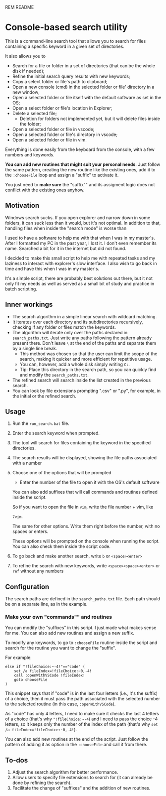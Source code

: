 REM README

# Console-based search utility

This is a command-line search tool that allows you to search for files containing a specific keyword in a given set of directories.

It also allows you to

- Search for a file or folder in a set of directories (that can be the whole disk if needed);
- Refine the initial search query results with new keywords;
- Copy a select folder or file's path to clipboard;
- Open a new console (cmd) in the selected folder or file' directory in a new window;
- Open a selected folder or file itself with the default software as set in the OS;
- Open a select folder or file's location in Explorer;
- Delete a selected file;
   - Deletion for folders not implemented yet, but it will delete files inside the folder;
- Open a selected folder or file in vscode;
- Open a selected folder or file's directory in vscode;
- Open a selected folder or file in vim.

Everything is done easily from the keyboard from the console, with a few numbers and keywords.

**You can add new routines that might suit your personal needs**. Just follow the same pattern, creating the new routine like the existing ones, add it to the `:chooseFile` loop and assign a "suffix" to activate it.

You just need to **make sure** the "suffix"" and its assigment logic does not conflict with the existing ones anyhow.

## Motivation

Windows search sucks. If you open explorer and narrow down in some folders, it can suck less than it would, but it's not optimal. In addition to that, handling files when inside the "search mode" is worse than 

I used to have a software to help me with that when I was in my master's. After I formatted my PC in the past year, I lost it. I don't even remember its name. Searched a bit for it in the internet but did not found.

I decided to make this small script to help me with repeated tasks and my laziness to interact with explorer's slow interface. I also wish to go back in time and have this when I was in my master's.

It's a simple script, there are probably best solutions out there, but it not only fit my needs as well as served as a small bit of study and practice in batch scripting.

## Inner workings

- The search algorithm in a simple linear search with wildcard matching.
- It iterates over each directory and its subdirectories recursively, checking if any folder or files match the keywords.
- The algorithm will iterate only over the paths declared in `search_paths.txt`. Just write any paths following the pattern already present there. Don't leave `\` at the end of the paths and separate them by a single line break.
   - This method was chosen so that the user can limit the scope of the search, making it quicker and more efficient for repetitive usage.
   - You can, however, add a whole disk simply writing `C:`.
   - Tip: Place this directory in the search path, so you can quickly find and modify the `search_paths.txt`.
- The refined search will search inside the list created in the previous search.
- You can look by file extensions prompting ".csv" or ".py", for example, in the initial or the refined search.

## Usage

1. Run the `run_search.bat` file.
2. Enter the search keyword when prompted.
3. The tool will search for files containing the keyword in the specified directories.
4. The search results will be displayed, showing the file paths associated with a number
5. Choose one of the options that will be prompted
   - Enter the number of the file to open it with the OS's default software

   You can also add suffixes that will call commands and routines defined inside the script.

   So if you want to open the file in `vim`, write the file number + vim, like

   `7vim`.

   The same for other options. Write them right before the number, with no spaces or enters.

   These options will be prompted on the console when running the script. You can also check them inside the script code.

6. To go back and make another search, write `b` or `<space><enter>`

7. To refine the search with new keywords, write `<space><space><enter>` or `ref` without any numbers

## Configuration

The search paths are defined in the `search_paths.txt` file. Each path should be on a separate line, as in the example.

### Make your own "commands"" and routines

You can modify the "suffixes" in this script. I just made what makes sense for me. You can also add new routines and assign a new suffix.

To modify any keywords, to go to `:chooseFile` routine inside the script and search for the routine you want to change the "suffix".

For example:

```batch
else if "!fileChoice:~-4!"=="code" (
    set /a fileIndex=!fileChoice:~0,-4!
    call :openWithVSCode !fileIndex!
    goto chooseFile
)
```

This snippet says that if "code" is in the last four letters (i.e., it's the suffix) of a choice, then it must pass the path associated with the selected number to the selected routine (in this case, `:openWithVSCode`).

As "code" has only 4 letters, I need to make sure it checks the last 4 letters of a choice (that's why `"!fileChoice:~-4`) and I need to pass the choice -4 letters, so it keeps only the number of the index of the path (that's why `set /a fileIndex=!fileChoice:~0,-4!`).

You can also add new routines at the end of the script. Just follow the pattern of adding it as option in the `:chooseFile` and call it from there.

## To-dos
1. Adjust the search algorithm for better performance.
2. Allow users to specify file extensions to search for (it can already be done by refining the search).
3. Facilitate the change of "suffixes" and the addition of new routines.